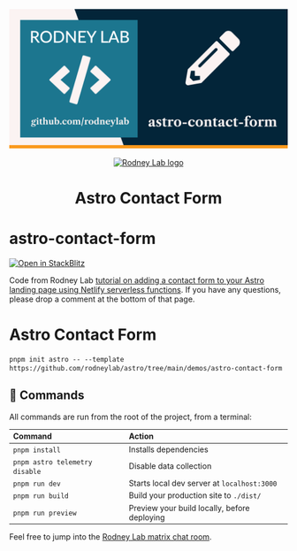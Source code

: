 <img src="../../images/rodneylab-github-astro-contact-form.png" alt="Rodney Lab astro-contact-form Github banner">

<p align="center">
  <a aria-label="Open Rodney Lab site" href="https://rodneylab.com" rel="nofollow noopener noreferrer">
    <img alt="Rodney Lab logo" src="https://rodneylab.com/assets/icon.png" width="60" />
  </a>
</p>
<h1 align="center">
  Astro Contact Form
</h1>

# astro-contact-form

[![Open in StackBlitz](https://developer.stackblitz.com/img/open_in_stackblitz.svg)](https://stackblitz.com/github/rodneylab/astro/tree/main/demos/astro-contact-form)

Code from Rodney Lab <a aria-label="Open Rodney Lab blog post on Landing page to Anchor" href="https://rodneylab.com/astro-landing-page-form/">tutorial on adding a contact form to your Astro landing page using Netlify serverless functions</a>. If you have any questions, please drop a comment at the bottom of that page.

# Astro Contact Form

```
pnpm init astro -- --template https://github.com/rodneylab/astro/tree/main/demos/astro-contact-form
```

## 🧞 Commands

All commands are run from the root of the project, from a terminal:

| Command                        | Action                                       |
| :----------------------------- | :------------------------------------------- |
| `pnpm install`                 | Installs dependencies                        |
| `pnpm astro telemetry disable` | Disable data collection                      |
| `pnpm run dev`                 | Starts local dev server at `localhost:3000`  |
| `pnpm run build`               | Build your production site to `./dist/`      |
| `pnpm run preview`             | Preview your build locally, before deploying |

Feel free to jump into the [Rodney Lab matrix chat room](https://matrix.to/#/%23rodney:matrix.org).
